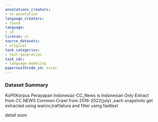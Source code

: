 ```yaml
---
annotations_creators:
- no-annotation
language_creators:
- found
language:
- id
license: cc
source_datasets:
- original
task_categories:
- text-generation
task_ids:
- language-modeling
paperswithcode_id: oscar
---
```


### Dataset Summary

KoPI(Korpus Perayapan Indonesia)-CC_News is Indonesian Only Extract from CC NEWS Common Crawl from 2016-2022(july) ,each snapshots get extracted using warcio,trafilatura and filter  using fasttext

detail soon



```


